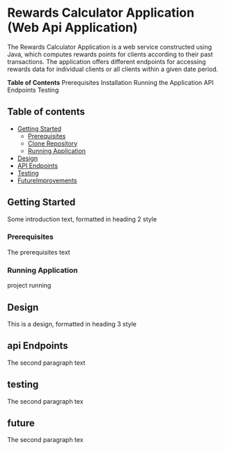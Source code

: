 # **Rewards Calculator Application (Web Api Application)**

The Rewards Calculator Application is a web service constructed using Java, which computes rewards points for clients according to their past transactions. The application offers different endpoints for accessing rewards data for individual clients or all clients within a given date period.  

__Table of Contents__
Prerequisites
Installation
Running the Application
API Endpoints
Testing

## Table of contents
- [Getting Started](#gettingStarted)
    - [Prerequisites](#prerequisites)
    - [Clone Repository](#cloneRepository)
    - [Running Application](#runningProject)
- [Design](#design)
- [API Endpoints](#apiEndpoints)
- [Testing](#testing)
- [FutureImprovements](#future)


## Getting Started <a name="gettingStarted"></a>
Some introduction text, formatted in heading 2 style

### Prerequisites <a name="Prerequisites"></a>
The prerequisites text

### Running Application <a name="runningProject"></a>
project running

## Design <a name="design"></a>
This is a design, formatted in heading 3 style

## api Endpoints <a name="apiEndpoints"></a>
The second paragraph text

## testing <a name="testing"></a>
The second paragraph tex

## future  <a name="future"></a>
The second paragraph tex

